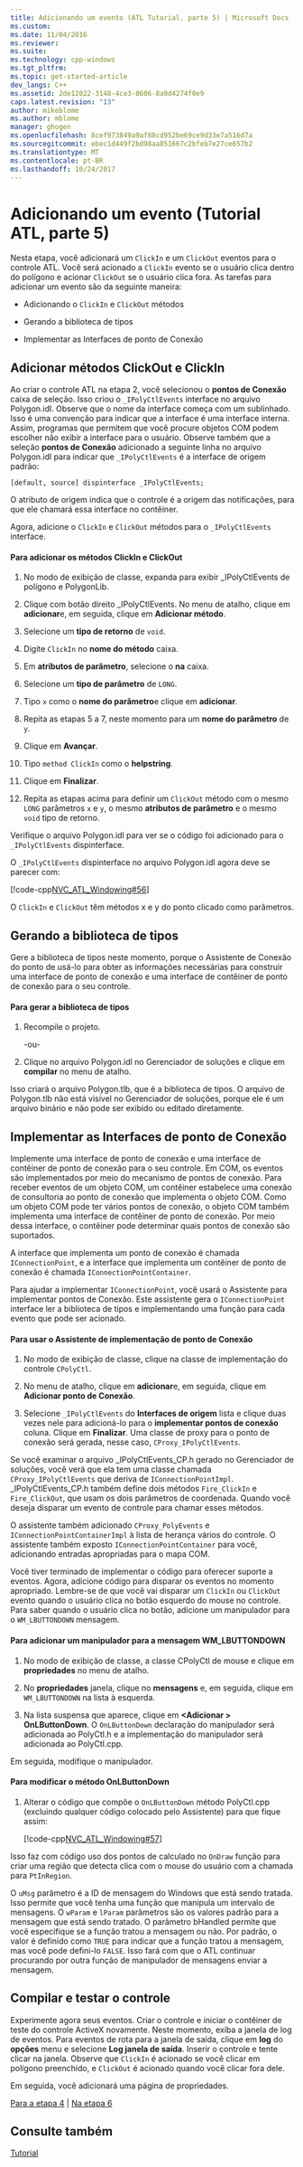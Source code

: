 ```yaml
---
title: Adicionando um evento (ATL Tutorial, parte 5) | Microsoft Docs
ms.custom: 
ms.date: 11/04/2016
ms.reviewer: 
ms.suite: 
ms.technology: cpp-windows
ms.tgt_pltfrm: 
ms.topic: get-started-article
dev_langs: C++
ms.assetid: 2de12022-3148-4ce3-8606-8a9d4274f0e9
caps.latest.revision: "13"
author: mikeblome
ms.author: mblome
manager: ghogen
ms.openlocfilehash: 8cef973849a9af88cd952be69ce9d33e7a516d7a
ms.sourcegitcommit: ebec1d449f2bd98aa851667c2bfeb7e27ce657b2
ms.translationtype: MT
ms.contentlocale: pt-BR
ms.lasthandoff: 10/24/2017
---
```

# <a name="adding-an-event-atl-tutorial-part-5"></a>Adicionando um evento (Tutorial ATL, parte 5)
Nesta etapa, você adicionará um `ClickIn` e um `ClickOut` eventos para o controle ATL. Você será acionado a `ClickIn` evento se o usuário clica dentro do polígono e acionar `ClickOut` se o usuário clica fora. As tarefas para adicionar um evento são da seguinte maneira:  
  
-   Adicionando o `ClickIn` e `ClickOut` métodos  
  
-   Gerando a biblioteca de tipos  
  
-   Implementar as Interfaces de ponto de Conexão  
  
## <a name="adding-the-clickin-and-clickout-methods"></a>Adicionar métodos ClickOut e ClickIn  
 Ao criar o controle ATL na etapa 2, você selecionou o **pontos de Conexão** caixa de seleção. Isso criou o `_IPolyCtlEvents` interface no arquivo Polygon.idl. Observe que o nome da interface começa com um sublinhado. Isso é uma convenção para indicar que a interface é uma interface interna. Assim, programas que permitem que você procure objetos COM podem escolher não exibir a interface para o usuário. Observe também que a seleção **pontos de Conexão** adicionado a seguinte linha no arquivo Polygon.idl para indicar que `_IPolyCtlEvents` é a interface de origem padrão:  
  
 `[default, source] dispinterface _IPolyCtlEvents;`  
  
 O atributo de origem indica que o controle é a origem das notificações, para que ele chamará essa interface no contêiner.  
  
 Agora, adicione o `ClickIn` e `ClickOut` métodos para o `_IPolyCtlEvents` interface.  
  
#### <a name="to-add-the-clickin-and-clickout-methods"></a>Para adicionar os métodos ClickIn e ClickOut  
  
1.  No modo de exibição de classe, expanda para exibir _IPolyCtlEvents de polígono e PolygonLib.  
  
2.  Clique com botão direito _IPolyCtlEvents. No menu de atalho, clique em **adicionar**e, em seguida, clique em **Adicionar método**.  
  
3.  Selecione um **tipo de retorno** de `void`.  
  
4.  Digite `ClickIn` no **nome do método** caixa.  
  
5.  Em **atributos de parâmetro**, selecione o **na** caixa.  
  
6.  Selecione um **tipo de parâmetro** de `LONG`.  
  
7.  Tipo `x` como o **nome do parâmetro**e clique em **adicionar**.  
  
8.  Repita as etapas 5 a 7, neste momento para um **nome do parâmetro** de `y`.  
  
9. Clique em **Avançar**.  
  
10. Tipo `method ClickIn` como o **helpstring**.  
  
11. Clique em **Finalizar**.  
  
12. Repita as etapas acima para definir um `ClickOut` método com o mesmo `LONG` parâmetros `x` e `y`, o mesmo **atributos de parâmetro** e o mesmo `void` tipo de retorno.  
  
 Verifique o arquivo Polygon.idl para ver se o código foi adicionado para o `_IPolyCtlEvents` dispinterface.  
  
 O `_IPolyCtlEvents` dispinterface no arquivo Polygon.idl agora deve se parecer com:  
  
 [!code-cpp[NVC_ATL_Windowing#56](../atl/codesnippet/cpp/adding-an-event-atl-tutorial-part-5_1.idl)]  
  
 O `ClickIn` e `ClickOut` têm métodos x e y do ponto clicado como parâmetros.  
  
## <a name="generating-the-type-library"></a>Gerando a biblioteca de tipos  
 Gere a biblioteca de tipos neste momento, porque o Assistente de Conexão do ponto de usá-lo para obter as informações necessárias para construir uma interface de ponto de conexão e uma interface de contêiner de ponto de conexão para o seu controle.  
  
#### <a name="to-generate-the-type-library"></a>Para gerar a biblioteca de tipos  
  
1.  Recompile o projeto.  
  
     -ou-  
  
2.  Clique no arquivo Polygon.idl no Gerenciador de soluções e clique em **compilar** no menu de atalho.  
  
 Isso criará o arquivo Polygon.tlb, que é a biblioteca de tipos. O arquivo de Polygon.tlb não está visível no Gerenciador de soluções, porque ele é um arquivo binário e não pode ser exibido ou editado diretamente.  
  
## <a name="implementing-the-connection-point-interfaces"></a>Implementar as Interfaces de ponto de Conexão  
 Implemente uma interface de ponto de conexão e uma interface de contêiner de ponto de conexão para o seu controle. Em COM, os eventos são implementados por meio do mecanismo de pontos de conexão. Para receber eventos de um objeto COM, um contêiner estabelece uma conexão de consultoria ao ponto de conexão que implementa o objeto COM. Como um objeto COM pode ter vários pontos de conexão, o objeto COM também implementa uma interface de contêiner de ponto de conexão. Por meio dessa interface, o contêiner pode determinar quais pontos de conexão são suportados.  
  
 A interface que implementa um ponto de conexão é chamada `IConnectionPoint`, e a interface que implementa um contêiner de ponto de conexão é chamada `IConnectionPointContainer`.  
  
 Para ajudar a implementar `IConnectionPoint`, você usará o Assistente para implementar pontos de Conexão. Este assistente gera o `IConnectionPoint` interface ler a biblioteca de tipos e implementando uma função para cada evento que pode ser acionado.  
  
#### <a name="to-use-the-implement-connection-point-wizard"></a>Para usar o Assistente de implementação de ponto de Conexão  
  
1.  No modo de exibição de classe, clique na classe de implementação do controle `CPolyCtl`.  
  
2.  No menu de atalho, clique em **adicionar**e, em seguida, clique em **Adicionar ponto de Conexão**.  
  
3.  Selecione `_IPolyCtlEvents` do **Interfaces de origem** lista e clique duas vezes nele para adicioná-lo para o **implementar pontos de conexão** coluna. Clique em **Finalizar**. Uma classe de proxy para o ponto de conexão será gerada, nesse caso, `CProxy_IPolyCtlEvents`.  
  
 Se você examinar o arquivo _IPolyCtlEvents_CP.h gerado no Gerenciador de soluções, você verá que ela tem uma classe chamada `CProxy_IPolyCtlEvents` que deriva de `IConnectionPointImpl`. _IPolyCtlEvents_CP.h também define dois métodos `Fire_ClickIn` e `Fire_ClickOut`, que usam os dois parâmetros de coordenada. Quando você deseja disparar um evento de controle para chamar esses métodos.  
  
 O assistente também adicionado `CProxy_PolyEvents` e `IConnectionPointContainerImpl` à lista de herança vários do controle. O assistente também exposto `IConnectionPointContainer` para você, adicionando entradas apropriadas para o mapa COM.  
  
 Você tiver terminado de implementar o código para oferecer suporte a eventos. Agora, adicione código para disparar os eventos no momento apropriado. Lembre-se de que você vai disparar um `ClickIn` ou `ClickOut` evento quando o usuário clica no botão esquerdo do mouse no controle. Para saber quando o usuário clica no botão, adicione um manipulador para o `WM_LBUTTONDOWN` mensagem.  
  
#### <a name="to-add-a-handler-for-the-wmlbuttondown-message"></a>Para adicionar um manipulador para a mensagem WM_LBUTTONDOWN  
  
1.  No modo de exibição de classe, a classe CPolyCtl de mouse e clique em **propriedades** no menu de atalho.  
  
2.  No **propriedades** janela, clique no **mensagens** e, em seguida, clique em `WM_LBUTTONDOWN` na lista à esquerda.  
  
3.  Na lista suspensa que aparece, clique em  **\<Adicionar > OnLButtonDown**. O `OnLButtonDown` declaração do manipulador será adicionada ao PolyCtl.h e a implementação do manipulador será adicionada ao PolyCtl.cpp.  
  
 Em seguida, modifique o manipulador.  
  
#### <a name="to-modify-the-onlbuttondown-method"></a>Para modificar o método OnLButtonDown  
  
1.  Alterar o código que compõe o `OnLButtonDown` método PolyCtl.cpp (excluindo qualquer código colocado pelo Assistente) para que fique assim:  
  
     [!code-cpp[NVC_ATL_Windowing#57](../atl/codesnippet/cpp/adding-an-event-atl-tutorial-part-5_2.cpp)]  
  
 Isso faz com código uso dos pontos de calculado no `OnDraw` função para criar uma região que detecta clica com o mouse do usuário com a chamada para `PtInRegion`.  
  
 O `uMsg` parâmetro é a ID de mensagem do Windows que está sendo tratada. Isso permite que você tenha uma função que manipula um intervalo de mensagens. O `wParam` e `lParam` parâmetros são os valores padrão para a mensagem que está sendo tratado. O parâmetro bHandled permite que você especifique se a função tratou a mensagem ou não. Por padrão, o valor é definido como `TRUE` para indicar que a função tratou a mensagem, mas você pode defini-lo `FALSE`. Isso fará com que o ATL continuar procurando por outra função de manipulador de mensagens enviar a mensagem.  
  
## <a name="building-and-testing-the-control"></a>Compilar e testar o controle  
 Experimente agora seus eventos. Criar o controle e iniciar o contêiner de teste do controle ActiveX novamente. Neste momento, exiba a janela de log de eventos. Para eventos de rota para a janela de saída, clique em **log** do **opções** menu e selecione **Log janela de saída**. Inserir o controle e tente clicar na janela. Observe que `ClickIn` é acionado se você clicar em polígono preenchido, e `ClickOut` é acionado quando você clicar fora dele.  
  
 Em seguida, você adicionará uma página de propriedades.  
  
 [Para a etapa 4](../atl/changing-the-drawing-code-atl-tutorial-part-4.md) &#124; [Na etapa 6](../atl/adding-a-property-page-atl-tutorial-part-6.md)  
  
## <a name="see-also"></a>Consulte também  
 [Tutorial](../atl/active-template-library-atl-tutorial.md)

